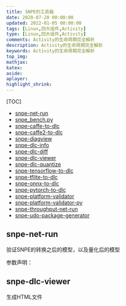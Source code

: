 ```yaml
---
title: SNPE的工具箱
date: 2020-07-20 00:00:00
updated: 2022-01-05 00:00:00
tags: [Linux,四大组件,Activity]
type: [Linux,四大组件,Activity]
comments: Activity的生命周期完全解析
description: Activity的生命周期完全解析
keywords: Activity的生命周期完全解析
top_img:
mathjax:
katex:
aside:
aplayer:
highlight_shrink:
---
```


[TOC]



 

- [snpe-net-run](tools.html#tools_snpe-net-run)
- [snpe_bench.py](tools.html#tools_snpe-bench)
- [snpe-caffe-to-dlc](tools.html#tools_snpe-caffe-to-dlc)
- [snpe-caffe2-to-dlc](tools.html#tools_snpe-caffe2-to-dlc)
- [snpe-diagview](tools.html#tools_snpe-diagview)
- [snpe-dlc-info](tools.html#tools_snpe-dlc-info)
- [snpe-dlc-diff](tools.html#tools_snpe-dlc-diff)
- [snpe-dlc-viewer](tools.html#tools_snpe-dlc-viewer)
- [snpe-dlc-quantize](tools.html#tools_snpe-dlc-quantize)
- [snpe-tensorflow-to-dlc](tools.html#tools_snpe-tensorflow-to-dlc)
- [snpe-tflite-to-dlc](tools.html#tools_snpe-tflite-to-dlc)
- [snpe-onnx-to-dlc](tools.html#tools_snpe-onnx-to-dlc)
- [snpe-pytorch-to-dlc](tools.html#tools_snpe-pytorch-to-dlc)
- [snpe-platform-validator](tools.html#tools_snpe-platform-validator)
- [snpe-platform-validator-py](tools.html#tools_snpe-platform-validator-py)
- [snpe-throughput-net-run](tools.html#tools_snpe-throughput-net-run)
- [snpe-udo-package-generator](tools.html#tools_snpe-udo-package-generator)



## snpe-net-run

验证SNPE的转换之后的模型，以及量化后的模型

参数声明：



## snpe-dlc-viewer

生成HTML文件











